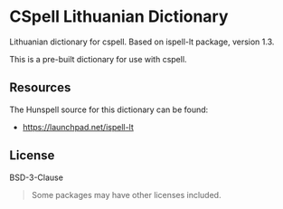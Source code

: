 # CSpell Lithuanian Dictionary

Lithuanian dictionary for cspell. Based on ispell-lt package, version 1.3.

This is a pre-built dictionary for use with cspell.

<!--- @@inject: ../../static/requirements.md --->

<!--- @@inject: ./static/install.md --->

<!--- @@inject: ../../static/contributing.md --->

## Resources

The Hunspell source for this dictionary can be found:

- https://launchpad.net/ispell-lt

## License

BSD-3-Clause

> Some packages may have other licenses included.

<!--- @@inject: ../../static/footer.md --->
